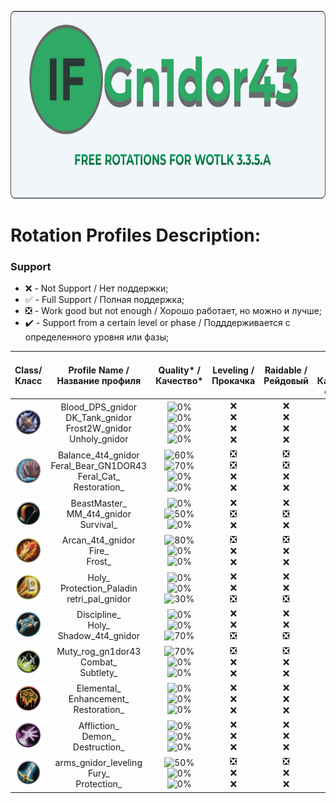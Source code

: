 <p align="center">
    <img src="https://raw.githubusercontent.com/viktnnchik/Rotarions_NI/main/assets/main/main.jpg"  width="750" height="300" alt="Gn1dor43 Rotations"/>
</p>

# Rotation Profiles Description: 

### Support 
* :x: - Not Support / Нет поддержки;
* :white_check_mark: - Full Support / Полная поддержка;
* :negative_squared_cross_mark: - Work good but not enough / Хорошо работает, но можно и лучше;
* :heavy_check_mark: - Support from a certain level or phase / Подддерживается с определенного уровня или фазы;

<div align="center">

| Class/Класс | Profile Name /<br>Название профиля  | Quality* /<br>Качество* | Leveling /<br>Прокачка | Raidable /<br>Рейдовый | Custom Server /<br>Кастомные сервера |
|  :----------------: |  :----------------:  |  :----------------: | :----------------: | :----------------: | :----------------: |
| ![DK](https://raw.githubusercontent.com/viktnnchik/Rotarions_NI/main/assets/classes/DK.webp) | Blood_DPS_gnidor<br>DK_Tank_gnidor<br>Frost2W_gnidor<br>Unholy_gnidor  | ![0%](https://progress-bar.dev/0)<br>![0%](https://progress-bar.dev/0)<br>![0%](https://progress-bar.dev/0)<br>![0%](https://progress-bar.dev/0) | :x:<br>:x:<br>:x:<br>:x: | :x:<br>:x:<br>:x:<br>:x: | **:x:**<br>:x:<br>**:x:**<br>**:x:** |
| ![Druid](https://raw.githubusercontent.com/viktnnchik/Rotarions_NI/main/assets/classes/Druid.webp) | Balance_4t4_gnidor<br>Feral_Bear_GN1DOR43<br>Feral_Cat_<br>Restoration_  | ![60%](https://progress-bar.dev/60)<br>![70%](https://progress-bar.dev/70)<br>![0%](https://progress-bar.dev/0)<br>![0%](https://progress-bar.dev/0) | :negative_squared_cross_mark:<br>:negative_squared_cross_mark:<br>:x:<br>:x: | :negative_squared_cross_mark:<br>:negative_squared_cross_mark:<br>:x:<br>:x: | **4T4**<br>:4T4:<br>**:x:**<br>**:x:** |
| ![Hunter](https://raw.githubusercontent.com/viktnnchik/Rotarions_NI/main/assets/classes/Hunter.webp) | BeastMaster_<br>MM_4t4_gnidor<br>Survival_  | ![0%](https://progress-bar.dev/0)<br>![50%](https://progress-bar.dev/50)<br>![0%](https://progress-bar.dev/0) | :x:<br>:negative_squared_cross_mark:<br>:x: | :x:<br>:negative_squared_cross_mark:<br>:x: | **:x:**<br>**4T4**<br>**:x:** |
| ![Mage](https://raw.githubusercontent.com/viktnnchik/Rotarions_NI/main/assets/classes/Mage.webp) | Arcan_4t4_gnidor<br>Fire_<br>Frost_  | ![80%](https://progress-bar.dev/80)<br>![0%](https://progress-bar.dev/0)<br>![0%](https://progress-bar.dev/0) | :negative_squared_cross_mark:<br>:x:<br>:x: | :negative_squared_cross_mark:<br>:x:<br>:x: | **4T4**<br>:x:<br>**:x:** |
| ![Paladin](https://raw.githubusercontent.com/viktnnchik/Rotarions_NI/main/assets/classes/Paladin.webp) | Holy_<br>Protection_Paladin<br>retri_pal_gnidor  | ![0%](https://progress-bar.dev/0)<br>![0%](https://progress-bar.dev/0)<br>![30%](https://progress-bar.dev/30) | :x:<br>:x:<br>:negative_squared_cross_mark: | :x:<br>:x:<br>:negative_squared_cross_mark: | **:x:**<br>:x:<br>**:negative_squared_cross_mark:** |
| ![Priest](https://raw.githubusercontent.com/viktnnchik/Rotarions_NI/main/assets/classes/Priest.webp) | Discipline_<br>Holy_<br>Shadow_4t4_gnidor  | ![0%](https://progress-bar.dev/0)<br>![0%](https://progress-bar.dev/0)<br>![70%](https://progress-bar.dev/70) | :x:<br>:x:<br>:negative_squared_cross_mark: | :x:<br>:x:<br>:negative_squared_cross_mark: | **:x:**<br>:x:<br>**4T4** |
| ![Rogue](https://raw.githubusercontent.com/viktnnchik/Rotarions_NI/main/assets/classes/Rogue.webp) | Muty_rog_gn1dor43<br>Combat_<br>Subtlety_  | ![70%](https://progress-bar.dev/70)<br>![0%](https://progress-bar.dev/0)<br>![0%](https://progress-bar.dev/0) | :negative_squared_cross_mark:<br>:x:<br>:x: | :negative_squared_cross_mark:<br>:x:<br>:x: | **4T4**<br>:x:<br>**:x:** |
| ![Shaman](https://raw.githubusercontent.com/viktnnchik/Rotarions_NI/main/assets/classes/Shaman.webp) | Elemental_<br>Enhancement_<br>Restoration_  | ![0%](https://progress-bar.dev/0)<br>![0%](https://progress-bar.dev/0)<br>![0%](https://progress-bar.dev/0) | :x:<br>:x:<br>:x: | :x:<br>:x:<br>:x: | **:x:**<br>:x:<br>**:x:** |
| ![Warlock](https://raw.githubusercontent.com/viktnnchik/Rotarions_NI/main/assets/classes/Warlock.webp) | Affliction_<br>Demon_<br>Destruction_  | ![0%](https://progress-bar.dev/0)<br>![0%](https://progress-bar.dev/0)<br>![0%](https://progress-bar.dev/0) | :x:<br>:x:<br>:x: | :x:<br>:x:<br>:x: | **:x:**<br>:x:<br>**:x:** |
| ![Warrior](https://raw.githubusercontent.com/viktnnchik/Rotarions_NI/main/assets/classes/Warrior.webp) | arms_gnidor_leveling<br>Fury_<br>Protection_  | ![50%](https://progress-bar.dev/50)<br>![0%](https://progress-bar.dev/0)<br>![0%](https://progress-bar.dev/0) | :negative_squared_cross_mark:<br>:x:<br>:x: | :negative_squared_cross_mark:<br>:x:<br>:x: | **4T4**<br>:x:<br>**:x:** |
</div>

